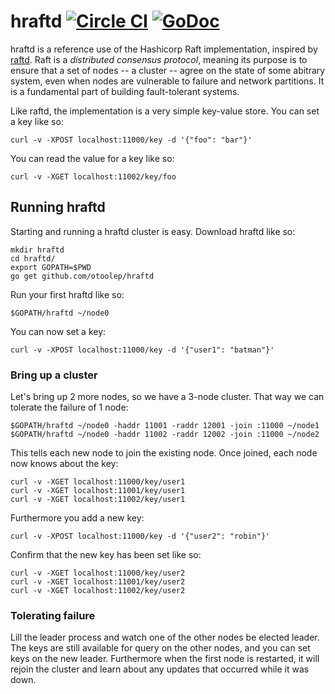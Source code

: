 hraftd [![Circle CI](https://circleci.com/gh/otoolep/hraftd/tree/master.svg?style=svg)](https://circleci.com/gh/otoolep/hraftd/tree/master) [![GoDoc](https://godoc.org/github.com/otoolep/hraftd?status.png)](https://godoc.org/github.com/otoolep/hraftd)
======

hraftd is a reference use of the Hashicorp Raft implementation, inspired by [raftd](https://github.com/goraft/raftd). Raft is a _distributed consensus protocol_, meaning its purpose is to ensure that a set of nodes -- a cluster -- agree on the state of some abitrary system, even when nodes are vulnerable to failure and network partitions. It is a fundamental part of building fault-tolerant systems.

Like raftd, the implementation is a very simple key-value store. You can set a key like so:

`curl -v -XPOST localhost:11000/key -d '{"foo": "bar"}'`

You can read the value for a key like so:

`curl -v -XGET localhost:11002/key/foo`

## Running hraftd
Starting and running a hraftd cluster is easy. Download hraftd like so:

```
mkdir hraftd
cd hraftd/
export GOPATH=$PWD
go get github.com/otoolep/hraftd
```

Run your first hraftd like so:

`$GOPATH/hraftd ~/node0`

You can now set a key:

`curl -v -XPOST localhost:11000/key -d '{"user1": "batman"}'`

### Bring up a cluster
Let's bring up 2 more nodes, so we have a 3-node cluster. That way we can tolerate the failure of 1 node:

```
$GOPATH/hraftd ~/node0 -haddr 11001 -raddr 12001 -join :11000 ~/node1
$GOPATH/hraftd ~/node0 -haddr 11002 -raddr 12002 -join :11000 ~/node2
```

This tells each new node to join the existing node. Once joined, each node now knows about the key:

```
curl -v -XGET localhost:11000/key/user1
curl -v -XGET localhost:11001/key/user1
curl -v -XGET localhost:11002/key/user1
```

Furthermore you add a new key:

`curl -v -XPOST localhost:11000/key -d '{"user2": "robin"}'`

Confirm that the new key has been set like so:

```
curl -v -XGET localhost:11000/key/user2
curl -v -XGET localhost:11001/key/user2
curl -v -XGET localhost:11002/key/user2
```

### Tolerating failure
Lill the leader process and watch one of the other nodes be elected leader. The keys are still available for query on the other nodes, and you can set keys on the new leader. Furthermore when the first node is restarted, it will rejoin the cluster and learn about any updates that occurred while it was down.
